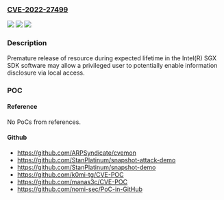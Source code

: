 ### [CVE-2022-27499](https://cve.mitre.org/cgi-bin/cvename.cgi?name=CVE-2022-27499)
![](https://img.shields.io/static/v1?label=Product&message=Intel(R)%20SGX%20SDK%20software&color=blue)
![](https://img.shields.io/static/v1?label=Version&message=%3D%20See%20references%20&color=brighgreen)
![](https://img.shields.io/static/v1?label=Vulnerability&message=information%20disclosure&color=brighgreen)

### Description

Premature release of resource during expected lifetime in the Intel(R) SGX SDK software may allow a privileged user to potentially enable information disclosure via local access.

### POC

#### Reference
No PoCs from references.

#### Github
- https://github.com/ARPSyndicate/cvemon
- https://github.com/StanPlatinum/snapshot-attack-demo
- https://github.com/StanPlatinum/snapshot-demo
- https://github.com/k0mi-tg/CVE-POC
- https://github.com/manas3c/CVE-POC
- https://github.com/nomi-sec/PoC-in-GitHub

